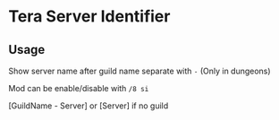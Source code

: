 # Tera Server Identifier

## Usage

Show server name after guild name separate with `-` (Only in dungeons)

Mod can be enable/disable with `/8 si`

[GuildName - Server] or [Server] if no guild